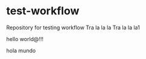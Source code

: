 # test-workflow
Repository for testing workflow
Tra la la la
Tra la la la1

hello world@!!!


hola mundo